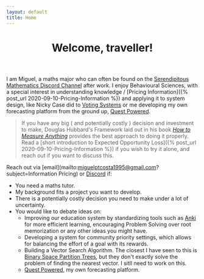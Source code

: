 ```yaml
---
layout: default
title: Home
---
```


<div class="text-center">
  <p>
    <i class="fa fa-users fa-3x"></i>
  </p>
</div>

<header>
  <h1 class="landing-title">Welcome, traveller!</h1>
</header>

I am Miguel, a maths major who can often be found on the [Serendipitous Mathematics Discord Channel](https://discord.gg/Wd4UV4A) after work. I enjoy Behavioural Sciences, with a special interest in understanding knowledge / [Pricing Information]({% post_url 2020-09-10-Pricing-Information %}) and applying it to system design, like Nicky Case did to [Voting Systems](https://ncase.me/ballot/) or me developing my own forecasting platform from the ground up, [Quest Powered](https://questpowered.com).

> If you have any big ( and potentially costly ) decision and investment to make, Douglas Hubbard's Framework laid out in his book [*How to Measure Anything*](https://www.goodreads.com/book/show/444653.How_to_Measure_Anything) provides the best approach to doing it properly. Read a [short introduction to Expected Opportunity Loss]({% post_url 2020-09-10-Pricing-Information %}) if you wish to try it alone, and reach out if you want to discuss this.

Reach out via [email](mailto:miguelptcosta1995@gmail.com?subject=Information Pricing) or [Discord](https://discord.gg/Wd4UV4A) if:

- You need a maths tutor.
- My background fits a project you want to develop.
- There is a potentially costly decision you need to make under a lot of uncertainty.
- You would like to debate ideas on:
  - Improving our education system by standardizing tools such as [Anki](https://apps.ankiweb.net/) for more efficient learning, encouraging Problem Solving over root memorization or any other ideas you might have.
  - Developing a system for community priority settings, which allows for balancing the effort of a goal with its rewards.
  - Building a Vector Search Algorithm. The closest I have seen to this is [Binary Space Partition Trees](https://en.wikipedia.org/wiki/Binary_space_partitioning), but they don't exactly solve the problem of finding the nearest vector. I sitll need to work on this.
  - [Quest Powered](https://questpowered.com), my own forecasting platform.

